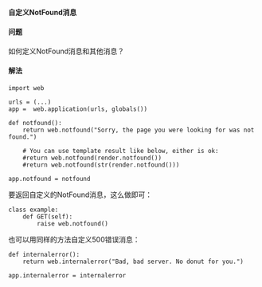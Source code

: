  

#### 自定义NotFound消息




#### 问题



如何定义NotFound消息和其他消息？




#### 解法




```
import web

urls = (...)
app =  web.application(urls, globals())

def notfound():
    return web.notfound("Sorry, the page you were looking for was not found.")

    # You can use template result like below, either is ok:
    #return web.notfound(render.notfound())
    #return web.notfound(str(render.notfound()))

app.notfound = notfound

```


要返回自定义的NotFound消息，这么做即可：




```
class example:
    def GET(self):
        raise web.notfound()

```


也可以用同样的方法自定义500错误消息：




```
def internalerror():
    return web.internalerror("Bad, bad server. No donut for you.")

app.internalerror = internalerror

```




 
 


